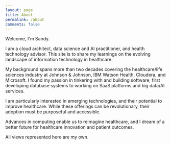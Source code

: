 ```yaml
---
layout: page
title: About
permalink: /about
comments: false
---
```


<div class="row justify-content-between">
<div class="col-md-8 pr-5">

<p>Welcome, I'm Sandy.</p>
  
<p>I am a cloud architect, data science and AI practitioner, and health technology advisor.  This site is to share my learnings on the evolving landscape of information technology in healthcare.</p>

<p>My background spans more than two decades covering the healthcare/life sciences industry at Johnson & Johnson, IBM Watson Health, Cloudera, and Microsoft.  I found my passion in tinkering with and building software, first developing database systems to working on SaaS platforms and big data/AI services.</p>

<p>I am particularly interested in emerging technologies, and their potential to improve healthcare.  While these offerings can be revolutionary, their adoption must be purposeful and accessible.</p> 

<p>Advances in computing enable us to reimagine healthcare, and I dream of a better future for healthcare innovation and patient outcomes.</p> 

<p>All views represented here are my own.</p>

</div>
</div>

<div class="col-md-4">

<div class="sticky-top sticky-top-80">

<!--
<h5>Buy me a coffee</h5>

<p>Thank you for your support! Your donation helps me to maintain and improve <a target="_blank" href="https://github.com/wowthemesnet/mediumish-theme-jekyll">Mediumish <i class="fab fa-github"></i></a>.</p>

<a target="_blank" href="https://www.wowthemes.net/donate/" class="btn btn-danger">Buy me a coffee</a> <a target="_blank" href="https://bootstrapstarter.com/bootstrap-templates/template-mediumish-bootstrap-jekyll/" class="btn btn-warning">Documentation</a>
-->
</div>
</div>
